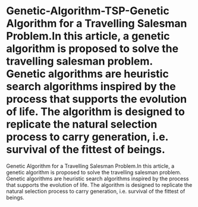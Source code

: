 # Genetic-Algorithm-TSP-Genetic Algorithm for a Travelling Salesman Problem.In this article, a genetic algorithm is proposed to solve the travelling salesman problem. Genetic algorithms are heuristic search algorithms inspired by the process that supports the evolution of life. The algorithm is designed to replicate the natural selection process to carry generation, i.e. survival of the fittest of beings.
Genetic Algorithm for a Travelling Salesman Problem.In this article, a genetic algorithm is proposed to solve the travelling salesman problem. 
Genetic algorithms are heuristic search algorithms inspired by the process that supports the evolution of life. The algorithm is designed to replicate the natural selection process to carry generation, i.e. survival of the fittest of beings.
